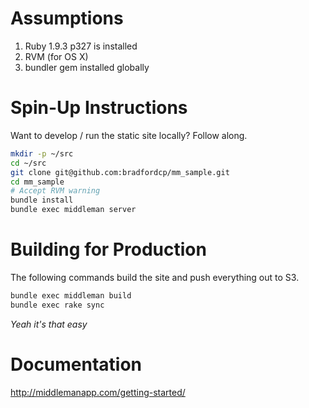 Assumptions
============
1. Ruby 1.9.3 p327 is installed
2. RVM (for OS X)
3. bundler gem installed globally

Spin-Up Instructions
====================
Want to develop / run the static site locally? Follow along.
```bash
mkdir -p ~/src
cd ~/src
git clone git@github.com:bradfordcp/mm_sample.git
cd mm_sample
# Accept RVM warning
bundle install
bundle exec middleman server
```

Building for Production
=======================
The following commands build the site and push everything out to S3.
```bash
bundle exec middleman build
bundle exec rake sync
```
_Yeah it's that easy_

Documentation
=============
http://middlemanapp.com/getting-started/

